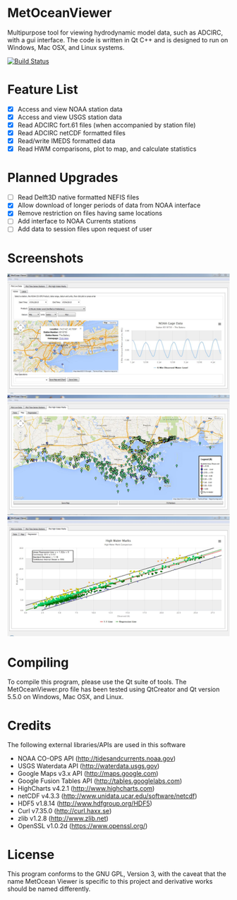 # MetOceanViewer
Multipurpose tool for viewing hydrodynamic model data, such as ADCIRC, with a gui interface. The code is written in Qt C++ and is designed to run on Windows, Mac OSX, and Linux systems.

[![Build Status](https://travis-ci.org/zcobell/MetOceanViewer.svg?branch=master)](https://travis-ci.org/zcobell/MetOceanViewer)

# Feature List
- [x] Access and view NOAA station data
- [x] Access and view USGS station data
- [x] Read ADCIRC fort.61 files (when accompanied by station file)
- [x] Read ADCIRC netCDF formatted files
- [x] Read/write IMEDS formatted data
- [x] Read HWM comparisons, plot to map, and calculate statistics

# Planned Upgrades
- [ ] Read Delft3D native formatted NEFIS files
- [x] Allow download of longer periods of data from NOAA interface
- [x] Remove restriction on files having same locations
- [ ] Add interface to NOAA Currents stations
- [ ] Add data to session files upon request of user

# Screenshots
![Screenshot 1](https://github.com/zcobell/MetOceanViewer/blob/master/screenshots/mov_ss1.JPG)
![Screenshot 2](https://github.com/zcobell/MetOceanViewer/blob/master/screenshots/mov_ss2.JPG)
![Screenshot 3](https://github.com/zcobell/MetOceanViewer/blob/master/screenshots/mov_ss3.JPG)

# Compiling
To compile this program, please use the Qt suite of tools. The MetOceanViewer.pro file has been tested using QtCreator and Qt version 5.5.0 on Windows, Mac OSX, and Linux.

# Credits
The following external libraries/APIs are used in this software
- NOAA CO-OPS API (http://tidesandcurrents.noaa.gov)
- USGS Waterdata API (http://waterdata.usgs.gov)
- Google Maps v3.x API (http://maps.google.com)
- Google Fusion Tables API (http://tables.googlelabs.com)
- HighCharts v4.2.1 (http://www.highcharts.com)
- netCDF v4.3.3 (http://www.unidata.ucar.edu/software/netcdf)
- HDF5 v1.8.14 (http://www.hdfgroup.org/HDF5)
- Curl v7.35.0 (http://curl.haxx.se)
- zlib v1.2.8 (http://www.zlib.net)
- OpenSSL v1.0.2d (https://www.openssl.org/)

# License
This program conforms to the GNU GPL, Version 3, with the caveat that the name MetOcean Viewer is specific to this project and derivative works should be named differently.
